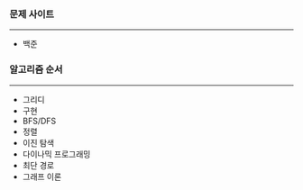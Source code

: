 ### 문제 사이트
---
- 백준

### 알고리즘 순서
---
- 그리디  
- 구현  
- BFS/DFS  
- 정렬   
- 이진 탐색  
- 다이나믹 프로그래밍  
- 최단 경로  
- 그래프 이론  
